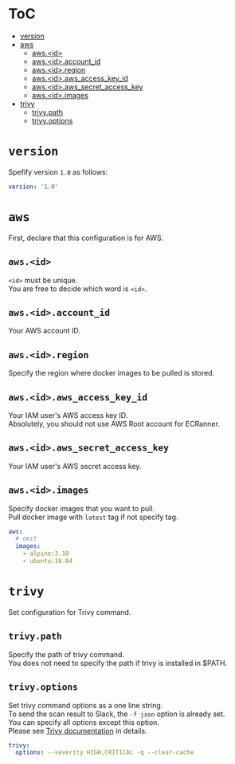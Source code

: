 # ToC
- [version](#version)
- [aws](#aws)
  - [aws.\<id\>](#awsid)
  - [aws.\<id\>.account_id](#awsidaccount_id)
  - [aws.\<id\>.region](#awsidregion)
  - [aws.\<id\>.aws_access_key_id](#awsidaws_access_key_id)
  - [aws.\<id\>.aws_secret_access_key](#awsidaws_secret_access_key)
  - [aws.\<id\>.images](#awsidimages)
- [trivy](#trivy)
  - [trivy.path](#trivypath)
  - [trivy.options](#trivyoptions)

# `version`
Spefify version `1.0` as follows:

```yaml
version: '1.0'
```

# `aws`
First, declare that this configuration is for AWS.

## `aws.<id>`
`<id>` must be unique.<br>
You are free to decide which word is `<id>`.

## `aws.<id>.account_id`
Your AWS account ID.

## `aws.<id>.region`
Specify the region where docker images to be pulled is stored.

## `aws.<id>.aws_access_key_id`
Your IAM user's AWS access key ID.<br>
Absolutely, you should not use AWS Root account for ECRanner.

## `aws.<id>.aws_secret_access_key`
Your IAM user's AWS secret access key.

## `aws.<id>.images`
Specify docker images that you want to pull.<br>
Pull docker image with `latest` tag if not specify tag.

```yaml
aws:
  # omit
  images:
    - alpine:3.10
    - ubuntu:18.04
```

# `trivy`
Set configuration for Trivy command.

## `trivy.path`
Specify the path of trivy command.<br>
You does not need to specify the path if trivy is installed in $PATH.

## `trivy.options`
Set trivy command options as a one line string.<br>
To send the scan result to Slack, the `-f json` option is already set.<br>
You can specify all options except this option.<br>
Please see [Trivy documentation](https://github.com/aquasecurity/trivy#examples) in details.

```yaml
trivy:
  options: --severity HIGH,CRITICAL -q --clear-cache
```